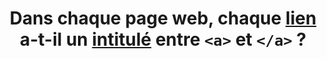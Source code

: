 ---
title: Dans chaque page web, chaque [lien](#lien) a-t-il un [intitulé](#intitule-ou-nom-accessible-de-lien) entre `<a>` et `</a>` ?
---